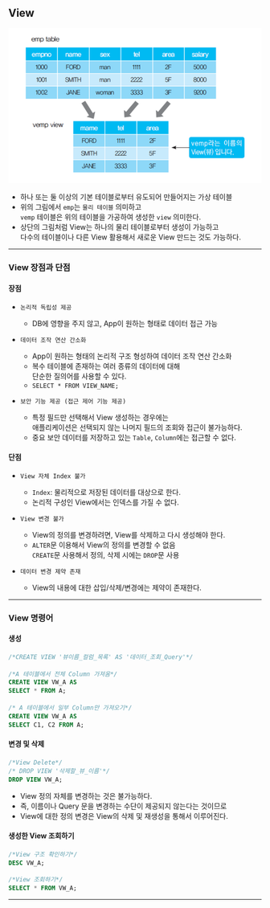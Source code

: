 
## View

<img src="refImgs/View.png"/>

- 하나 또는 둘 이상의 기본 테이블로부터 유도되어 만들어지는 가상 테이블
- 위의 그림에서 `emp`는 `물리 테이블` 의미하고<br/>
	`vemp` 테이블은 위의 테이블을 가공하여 생성한 `view` 의미한다.
- 상단의 그림처럼 View는 하나의 물리 테이블로부터 생성이 가능하고 <br/>
	다수의 테이블이나 다른 View 활용해서 새로운 View 만드는 것도 가능하다.

---

### View 장점과 단점

#### 장점

- `논리적 독립성 제공`
	- DB에 영향을 주지 않고, App이 원하는 형태로 데이터 접근 가능
	
- `데이터 조작 연산 간소화`
	- App이 원하는 형태의 논리적 구조 형성하여 데이터 조작 연산 간소화
	- 복수 테이블에 존재하는 여러 종류의 데이터에 대해 <br/>
		단순한 질의어를 사용할 수 있다.
	- `SELECT * FROM VIEW_NAME;`
	
- `보안 기능 제공 (접근 제어 기능 제공)`
	- 특정 필드만 선택해서 View 생성하는 경우에는 <br/>
		애플리케이션은 선택되지 않는 나머지 필드의 조회와 접근이 불가능하다.
	- 중요 보안 데이터를 저장하고 있는 `Table`, `Column`에는 접근할 수 없다.

#### 단점
- `View 자체 Index 불가` 
	- `Index`: 물리적으로 저장된 데이터를 대상으로 한다.
	- 논리적 구성인 View에서는 인덱스를 가질 수 없다.
	
- `View 변경 불가`
	- View의 정의를 변경하려면, View를 삭제하고 다시 생성해야 한다.
	- `ALTER`문 이용해서 View의 정의를 변경할 수 없음 <br/>
		`CREATE`문 사용해서 정의, 삭제 시에는 `DROP`문 사용
	
- `데이터 변경 제약 존재`
	- View의 내용에 대한 삽입/삭제/변경에는 제약이 존재한다.

---

### View 명령어

#### 생성

``` sql
/*CREATE VIEW '뷰이름_컬럼_목록' AS '데이터_조회_Query'*/

/*A 테이블에서 전체 Column 가져옴*/
CREATE VIEW VW_A AS
SELECT * FROM A;

/* A 테이블에서 일부 Column만 가져오기*/
CREATE VIEW VW_A AS
SELECT C1, C2 FROM A;
```

#### 변경 및 삭제

``` sql
/*View Delete*/
/* DROP VIEW '삭제할_뷰_이름'*/
DROP VIEW VW_A;
```

- View 정의 자체를 변경하는 것은 불가능하다.
- 즉, 이름이나 Query 문을 변경하는 수단이 제공되지 않는다는 것이므로
- View에 대한 정의 변경은 View의 삭제 및 재생성을 통해서 이루어진다.

#### 생성한 View 조회하기

``` sql
/*View 구조 확인하기*/
DESC VW_A;

/*View 조회하기*/
SELECT * FROM VW_A;
```

---

